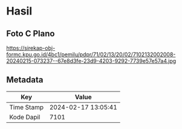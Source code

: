 # Hasil

## Foto C Plano

https://sirekap-obj-formc.kpu.go.id/4bc1/pemilu/pdpr/71/02/13/20/02/7102132002008-20240215-073237--67e8d3fe-23d9-4203-9292-7739e57e57a4.jpg


## Metadata

| Key        | Value               |
| ---------- | ------------------- |
| Time Stamp | 2024-02-17 13:05:41 |
| Kode Dapil | 7101                |



